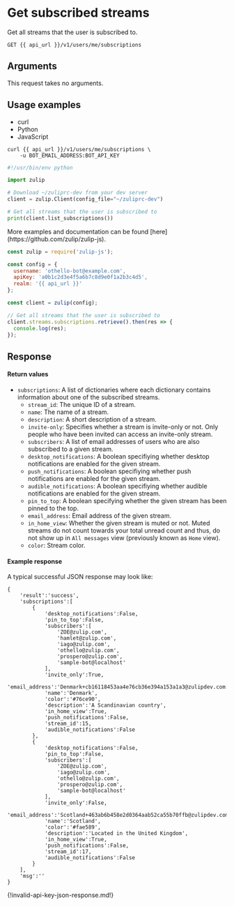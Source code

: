 # Get subscribed streams

Get all streams that the user is subscribed to.

`GET {{ api_url }}/v1/users/me/subscriptions`

## Arguments

This request takes no arguments.

## Usage examples
<div class="code-section" markdown="1">
<ul class="nav">
<li data-language="curl">curl</li>
<li data-language="python">Python</li>
<li data-language="javascript">JavaScript</li>
</ul>
<div class="blocks">

<div data-language="curl" markdown="1">

```
curl {{ api_url }}/v1/users/me/subscriptions \
    -u BOT_EMAIL_ADDRESS:BOT_API_KEY
```

</div>

<div data-language="python" markdown="1">

```python
#!/usr/bin/env python

import zulip

# Download ~/zuliprc-dev from your dev server
client = zulip.Client(config_file="~/zuliprc-dev")

# Get all streams that the user is subscribed to
print(client.list_subscriptions())
```
</div>

<div data-language="javascript" markdown="1">
More examples and documentation can be found [here](https://github.com/zulip/zulip-js).

```js
const zulip = require('zulip-js');

const config = {
  username: 'othello-bot@example.com',
  apiKey: 'a0b1c2d3e4f5a6b7c8d9e0f1a2b3c4d5',
  realm: '{{ api_url }}'
};

const client = zulip(config);

// Get all streams that the user is subscribed to
client.streams.subscriptions.retrieve().then(res => {
  console.log(res);
});

```
</div>

</div>

</div>

## Response

#### Return values

* `subscriptions`: A list of dictionaries where each dictionary contains
  information about one of the subscribed streams.
    * `stream_id`: The unique ID of a stream.
    * `name`: The name of a stream.
    * `description`: A short description of a stream.
    * `invite-only`: Specifies whether a stream is invite-only or not.
      Only people who have been invited can access an invite-only stream.
    * `subscribers`: A list of email addresses of users who are also subscribed
      to a given stream.
    * `desktop_notifications`: A boolean specifiying whether desktop notifications
      are enabled for the given stream.
    * `push_notifications`: A boolean specifiying whether push notifications
      are enabled for the given stream.
    * `audible_notifications`: A boolean specifiying whether audible notifications
      are enabled for the given stream.
    * `pin_to_top`: A boolean specifying whether the given stream has been pinned
      to the top.
    * `email_address`: Email address of the given stream.
    * `in_home_view`: Whether the given stream is muted or not. Muted streams do
      not count towards your total unread count and thus, do not show up in
      `All messages` view (previously known as `Home` view).
    * `color`: Stream color.

#### Example response

A typical successful JSON response may look like:

```
{
    'result':'success',
    'subscriptions':[
        {
            'desktop_notifications':False,
            'pin_to_top':False,
            'subscribers':[
                'ZOE@zulip.com',
                'hamlet@zulip.com',
                'iago@zulip.com',
                'othello@zulip.com',
                'prospero@zulip.com',
                'sample-bot@localhost'
            ],
            'invite_only':True,
            'email_address':'Denmark+cb16118453aa4e76cb36e394a153a1a3@zulipdev.com:9991',
            'name':'Denmark',
            'color':'#76ce90',
            'description':'A Scandinavian country',
            'in_home_view':True,
            'push_notifications':False,
            'stream_id':15,
            'audible_notifications':False
        },
        {
            'desktop_notifications':False,
            'pin_to_top':False,
            'subscribers':[
                'ZOE@zulip.com',
                'iago@zulip.com',
                'othello@zulip.com',
                'prospero@zulip.com',
                'sample-bot@localhost'
            ],
            'invite_only':False,
            'email_address':'Scotland+463ab6b458e2d0364aab52ca55b70ffb@zulipdev.com:9991',
            'name':'Scotland',
            'color':'#fae589',
            'description':'Located in the United Kingdom',
            'in_home_view':True,
            'push_notifications':False,
            'stream_id':17,
            'audible_notifications':False
        }
    ],
    'msg':''
}
```

{!invalid-api-key-json-response.md!}
